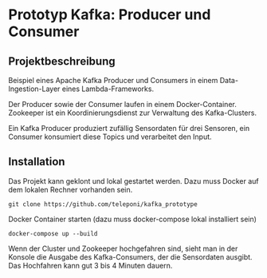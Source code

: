 # Prototyp Kafka: Producer und Consumer 

## Projektbeschreibung
Beispiel eines Apache Kafka Producer und Consumers in einem Data-Ingestion-Layer eines Lambda-Frameworks.

Der Producer sowie der Consumer laufen in einem Docker-Container. Zookeeper ist ein Koordinierungsdienst zur Verwaltung des Kafka-Clusters.

Ein Kafka Producer produziert zufällig Sensordaten für drei Sensoren, ein Consumer konsumiert diese Topics und verarbeitet den Input.

## Installation 
Das Projekt kann geklont und lokal gestartet werden. Dazu muss Docker auf dem lokalen Rechner vorhanden sein. 

    git clone https://github.com/teleponi/kafka_prototype

Docker Container starten (dazu muss docker-compose lokal installiert sein)

    docker-compose up --build 

Wenn der Cluster und Zookeeper hochgefahren sind, sieht man in der Konsole die Ausgabe des Kafka-Consumers,
der die Sensordaten ausgibt. Das Hochfahren kann gut 3 bis 4 Minuten dauern.
